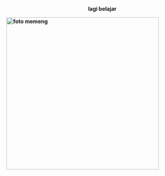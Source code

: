 <!DOCTYPE html>
<html>
<head>
<title>Belajar Ngoding</title>
</head>
<body>
<b>
<p align="center"> lagi belajar</p>
<img src="Pictures/Telegram/Memeng.jpg" alt="foto memeng" width="400px" heigth="300px">
</body>
<html>
